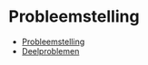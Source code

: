 # Probleemstelling

  * [Probleemstelling](analyse/probleemstelling/probleemstelling.md)
  * [Deelproblemen](analyse/probleemstelling/deelproblemen.md)